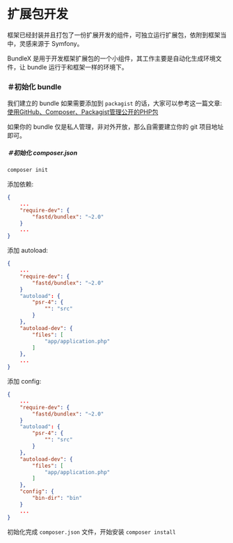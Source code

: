 # 扩展包开发

框架已经封装并且打包了一份扩展开发的组件，可独立运行扩展包，依附到框架当中，灵感来源于 Symfony。

BundleX 是用于开发框架扩展包的一个小组件，其工作主要是自动化生成环境文件，让 bundle 运行于和框架一样的环境下。

### ＃初始化 bundle

我们建立的 bundle 如果需要添加到 `packagist` 的话，大家可以参考这一篇文章: [使用GitHub、Composer、Packagist管理公开的PHP包](http://rivsen.github.io/post/how-to-publish-package-to-packagist-using-github-and-composer-step-by-step/)

如果你的 bundle 仅是私人管理，非对外开放，那么自需要建立你的 git 项目地址即可。

##### ＃初始化 composer.json

```php
composer init
```

添加依赖: 

```json
{
    ...
    "require-dev": {
        "fastd/bundlex": "~2.0"
    }
    ...
}
```

添加 autoload:

```json
{
    ...
    "require-dev": {
        "fastd/bundlex": "~2.0"
    }
    "autoload": {
        "psr-4": {
            "": "src"
        }
    },
    "autoload-dev": {
        "files": [
            "app/application.php"
        ]
    },
    ...
}
```

添加 config:

```json
{
    ...
    "require-dev": {
        "fastd/bundlex": "~2.0"
    }
    "autoload": {
        "psr-4": {
            "": "src"
        }
    },
    "autoload-dev": {
        "files": [
            "app/application.php"
        ]
    },
    "config": {
        "bin-dir": "bin"
    }
    ...
}
```

初始化完成 `composer.json` 文件，开始安装 `composer install`
